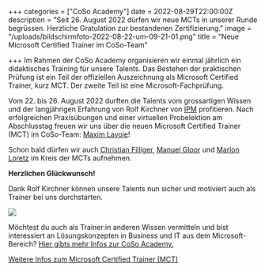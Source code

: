 +++
categories = ["CoSo Academy"]
date = 2022-08-29T22:00:00Z
description = "Seit 26. August 2022 dürfen wir neue MCTs in unserer Runde begrüssen. Herzliche Gratulation zur bestandenen Zertifizierung."
image = "/uploads/bildschirmfoto-2022-08-22-um-09-21-01.png"
title = "Neue Microsoft Certified Trainer im CoSo-Team"

+++
Im Rahmen der CoSo Academy organisieren wir einmal jährlich ein didaktisches Training für unsere Talents. Das Bestehen der praktischen Prüfung ist ein Teil der offiziellen Auszeichnung als Microsoft Certified Trainer, kurz MCT. Der zweite Teil ist eine Microsoft-Fachprüfung.

Vom 22. bis 26. August 2022 durften die Talents vom grossartigen Wissen und der langjährigen Erfahrung von Rolf Kirchner von [IPM](https://www.ipm-online.com/ "IPM für didaktisches Training") profitieren. Nach erfolgreichen Praxisübungen und einer virtuellen Probelektion am Abschlusstag freuen wir uns über die neuen Microsoft Certified Trainer (MCT) im CoSo-Team: [Maxim Lavoie](https://www.corporatesoftware.ch/team/maxim-lavoie/ "Profil von Maxim Lavoie")!

Schon bald dürfen wir auch [Christian Filliger](https://www.corporatesoftware.ch/team/christian-filliger/ "Profil von Christian Filliger"), [Manuel Gloor](https://www.corporatesoftware.ch/team/manuel-gloor/ "Profil von Manuel Gloor") und [Marlon Loretz](https://www.corporatesoftware.ch/team/marlon-loretz/ "Profil Marlon Loretz") im Kreis der MCTs aufnehmen.

**Herzlichen Glückwunsch!**

Dank Rolf Kirchner können unsere Talents nun sicher und motiviert auch als Trainer bei uns durchstarten.

![](/uploads/training-300x217.webp)

Möchtest du auch als Trainer:in anderen Wissen vermitteln und bist interessiert an Lösungskonzepten in Business und IT aus dem Microsoft-Bereich? [Hier gibts mehr Infos zur CoSo Academy.](https://www.corporatesoftware.ch/jobs/coso-academy/ "Mehr erfahren über die CoSo Academy")

[Weitere Infos zum Microsoft Certified Trainer (MCT)](https://docs.microsoft.com/de-de/certifications/mct-certification "Offizielle Infos rund um den MCT")